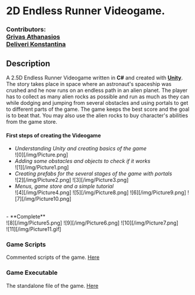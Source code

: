 # 2D Endless Runner Videogame.
### Contributors:<br> [Grivas Athanasios](https://github.com/p17griv1)<br>[Deliveri Konstantina](https://github.com/konstantinadeliveri)

## Description
A 2.5D Endless Runner Videogame written in **C#** and created with [**Unity**](https://unity.com/).<br> The story takes place in space where an astronaut's spaceship was crushed and he now runs on an endless path in an alien planet. The player has to collect as many alien rocks as possible and run as much as they can while dodging and jumping from several obstacles and using portals to get to different parts of the game. The game keeps the best score and the goal is to beat that. You may also use the alien rocks to buy character's abilities from the game store.

#### First steps of creating the Videogame
* _Understanding Unity and creating basics of the game_<br>
![0][/img/Picture.png] <br>
* _Adding some obstacles and objects to check if it works_<br>
![1][/img/Picture1.png] <br>
* _Creating prefabs for the several stages of the game with portals_<br>
![2][/img/Picture2.png]
![3][/img/Picture3.png] <br>
* _Menus, game store and a simple tutorial_<br>
![4][/img/Picture4.png]
![5][/img/Picture8.png]
![6][/img/Picture9.png]
![7][/img/Picture10.png]<br>
<br>
- **Complete**<br>
![8][/img/Picture5.png]
![9][/img/Picture6.png]
![10][/img/Picture7.png]
<br>
![11][/img/Picture11.gif]


### Game Scripts
Commented scripts of the game. [Here](./2D_endless_runner_files/Assets/Scripts)

### Game Executable
The standalone file of the game. [Here](./2d_endless_runner_standalone)
